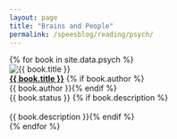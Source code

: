 ```yaml
---
layout: page
title: "Brains and People"
permalink: /speesblog/reading/psych/
---
```


<div class="reading-container">
{% for book in site.data.psych %}
<div class="reading">
    <div class="reading-img">
        <img class="book-cover" src="{{ site.url }}{{ book.image }}" alt="{{ book.title }}"/>
    </div>
    <a href="{{ book.link }}"><b>{{ book.title }}</b></a>
    {% if book.author %}<br>{{ book.author }}{% endif %}
    <br>{{ book.status }}
    {% if book.description %}<br><br>{{ book.description }}{% endif %}
</div>
{% endfor %}
</div>